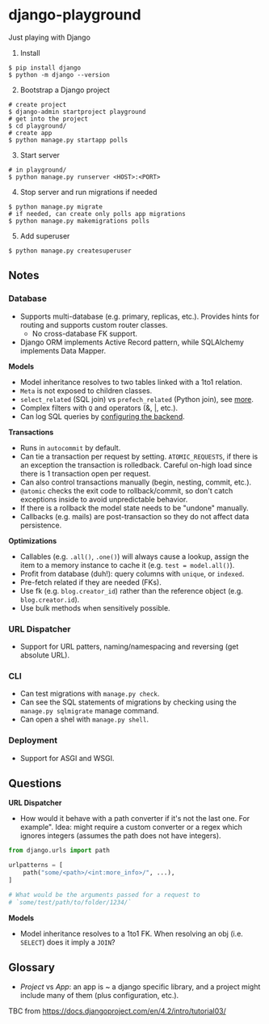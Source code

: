 # django-playground
Just playing with Django


1. Install

```shell
$ pip install django
$ python -m django --version
```

2. Bootstrap a Django project

```shell
# create project
$ django-admin startproject playground
# get into the project
$ cd playground/
# create app
$ python manage.py startapp polls
```

3. Start server

```shell
# in playground/
$ python manage.py runserver <HOST>:<PORT>
```

4. Stop server and run migrations if needed

```shell
$ python manage.py migrate
# if needed, can create only polls app migrations
$ python manage.py makemigrations polls
```

5. Add superuser

```shell
$ python manage.py createsuperuser
```

## Notes

### Database

- Supports multi-database (e.g. primary, replicas, etc.). Provides hints for routing and
supports custom router classes.
    - No cross-database FK support.
- Django ORM implements Active Record pattern, while SQLAlchemy implements Data Mapper.

**Models**

- Model inheritance resolves to two tables linked with a 1to1 relation.
- `Meta` is not exposed to children classes.
- `select_related` (SQL join) vs `prefech_related` (Python join), see [more](https://docs.djangoproject.com/en/2.1/ref/models/querysets/#django.db.models.query.QuerySet.prefetch_related).
- Complex filters with `Q` and operators (&, |, etc.).
- Can log SQL queries by [configuring the backend](https://docs.djangoproject.com/en/2.1/topics/logging/#django-db-backends).

**Transactions**

- Runs in `autocommit` by default.
- Can tie a transaction per request by setting.
`ATOMIC_REQUESTS`, if there is an exception the transaction is rolledback. Careful on-high
load since there is 1 transaction open per request.
- Can also control transactions manually (begin, nesting, commit, etc.).
- `@atomic` checks the exit code to rollback/commit, so don't catch exceptions inside to
avoid unpredictable behavior.
- If there is a rollback the model state needs to be "undone" manually.
- Callbacks (e.g. mails) are post-transaction so they do not affect data persistence.

**Optimizations**

- Callables (e.g. `.all()`, `.one()`) will always cause a lookup, assign the item to a
memory instance to cache it (e.g. `test = model.all()`).
- Profit from database (duh!): query columns with `unique`, or `indexed`.
- Pre-fetch related if they are needed (FKs).
- Use fk (e.g. `blog.creator_id`) rather than the reference object
(e.g. `blog.creator.id`).
- Use bulk methods when sensitively possible.


### URL Dispatcher

- Support for URL patters, naming/namespacing and reversing (get absolute URL).

### CLI

- Can test migrations with `manage.py check`.
- Can see the SQL statements of migrations by checking using the `manage.py sqlmigrate`
manage command.
- Can open a shel with `manage.py shell`.

### Deployment

- Support for ASGI and WSGI.

## Questions

**URL Dispatcher**

- How would it behave with a path converter if it's not the last one. For example". Idea: might require a custom converter or a regex which ignores integers (assumes the path does not have integers).

```python
from django.urls import path

urlpatterns = [
    path("some/<path>/<int:more_info>/", ...),
]

# What would be the arguments passed for a request to
# `some/test/path/to/folder/1234/`
```

**Models**

- Model inheritance resolves to a 1to1 FK. When resolving an obj (i.e. `SELECT`) does it
imply a `JOIN`?

## Glossary

- _Project_ vs _App_: an app is ~ a django specific library, and a project might include
many of them (plus configuration, etc.).



TBC from https://docs.djangoproject.com/en/4.2/intro/tutorial03/